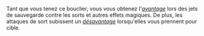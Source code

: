 Tant que vous tenez ce bouclier, vous vous obtenez l'[_avantage_](/utiliser-les-caracteristiques/#avantage-et-desavantage) lors des jets de sauvegarde contre les sorts et autres effets magiques. De plus, les attaques de sort subissent un [_désavantage_](/utiliser-les-caracteristiques/#avantage-et-desavantage) lorsqu'elles vous prennent pour cible.
